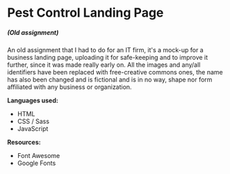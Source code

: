# Pest Control Landing Page

##### *(Old assignment)*

An old assignment that I had to do for an IT firm, it's a mock-up for a business landing page, uploading it for safe-keeping and to improve it further, since it was made really early on. All the images and any/all identifiers have been replaced with free-creative commons ones, the name has also been changed and is fictional and is in no way, shape nor form affiliated with any business or organization.

**Languages used:**

* HTML
* CSS / Sass
* JavaScript



**Resources:**

* Font Awesome
* Google Fonts